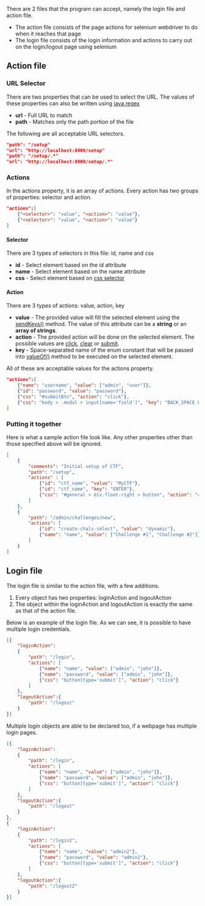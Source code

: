 There are 2 files that the program can accept, namely the login file and action file.
* The action file consists of the page actions for selenium webdriver to do when it reaches that page
* The login file consists of the login information and actions to carry out on the login/logout page using selenium

## Action file
### URL Selector
There are two properties that can be used to select the URL. The values of these properties can also be written using [java regex](https://docs.oracle.com/javase/7/docs/api/java/util/regex/Pattern.html)
* **url** - Full URL to match
* **path** - Matches only the path portion of the file

The following are all acceptable URL selectors.
```json
"path": "/setup"
"url": "http://localhost:8000/setup"
"path": "/setup/.*"
"url": "http://localhost:8000/setup/.*"
```

### Actions
In the actions property, it is an array of actions. Every action has two groups of properties: selector and action.
```json
"actions":[
	{"<selector>": "value", "<action>": "value"},
	{"<selector>": "value", "<action>": "value"}
]
```

#### Selector
There are 3 types of selectors in this file: id, name and css
* **id** - Select element based on the id attribute
* **name** - Select element based on the name attribute
* **css** - Select element based on [css selector]("https://www.w3schools.com/cssref/css_selectors.asp" "CSS Selector Reference")

#### Action
There are 3 types of actions: value, action, key
* **value** - The provided value will fill the selected element using the [sendKeys()](https://selenium.dev/selenium/docs/api/java/org/openqa/selenium/WebElement.html#sendKeys-java.lang.CharSequence...- "sendKeys() documentation") method. The value of this attribute can be a **string** or an **array of strings**.
* **action** - The provided action will be done on the selected element. The possible values are [click](https://selenium.dev/selenium/docs/api/java/org/openqa/selenium/WebElement.html#click--), [clear](https://selenium.dev/selenium/docs/api/java/org/openqa/selenium/WebElement.html#clear--) or [submit](https://selenium.dev/selenium/docs/api/java/org/openqa/selenium/WebElement.html#submit--).  
* **key** - Space-separated name of the enum constant that will be passed into [valueOf()](https://selenium.dev/selenium/docs/api/java/org/openqa/selenium/Keys.html#valueOf-java.lang.String-) method to be executed on the selected element.

All of these are acceptable values for the actions property.
```json
"actions":[
	{"name": "username", "value": ["admin", "user"]},
	{"id": "password", "value": "password"},
	{"css": "#submitBtn", "action": "click"},
	{"css": "body > .modal > input[name='field']", "key": "BACK_SPACE ENTER"}
]
```
### Putting it together
Here is what a sample action file look like. Any other properties other than those specified above will be ignored.
```json
[
    {
        "comments": "Initial setup of CTF",
        "path": "/setup",
        "actions" : [
            {"id": "ctf_name", "value": "MyCTF"},
            {"id": "ctf_name", "key": "ENTER"},
            {"css": "#general > div.float-right > button", "action": "click"}
        ]
    },
    {
        "path": "/admin/challenges/new",
        "actions": [
            {"id": "create-chals-select", "value": "dynamic"},
            {"name": "name", "value": ["Challenge #1", "Challenge #2"]}
       	]
    }
]
```

## Login file
The login file is similar to the action file, with a few additions.
1. Every object has two properties: loginAction and logoutAction
2. The object within the loginAction and logoutAction is exactly the same as that of the action file.

Below is an example of the login file. As we can see, it is possible to have multiple login credentials.
```json
[{
    "loginAction": 
    {
        "path": "/login",
        "actions": [
            {"name": "name", "value": ["admin", "john"]},
            {"name": "password", "value": ["admin", "john"]},
            {"css": "button[type='submit']", "action": "click"}
        ]
    },
    "logoutAction":{
        "path": "/logout"
    }
}]
```

Multiple login objects are able to be declared too, if a webpage has multiple login pages.
```json
[{
    "loginAction": 
    {
        "path": "/login",
        "actions": [
            {"name": "name", "value": ["admin", "john"]},
            {"name": "password", "value": ["admin", "john"]},
            {"css": "button[type='submit']", "action": "click"}
        ]
    },
    "logoutAction":{
        "path": "/logout"
    }
},
{
    "loginAction": 
    {
        "path": "/login2",
        "actions": [
            {"name": "name", "value": "admin2"},
            {"name": "password", "value": "admin2"},
            {"css": "button[type='submit']", "action": "click"}
        ]
    },
    "logoutAction":{
        "path": "/logout2"
    }
}]
```